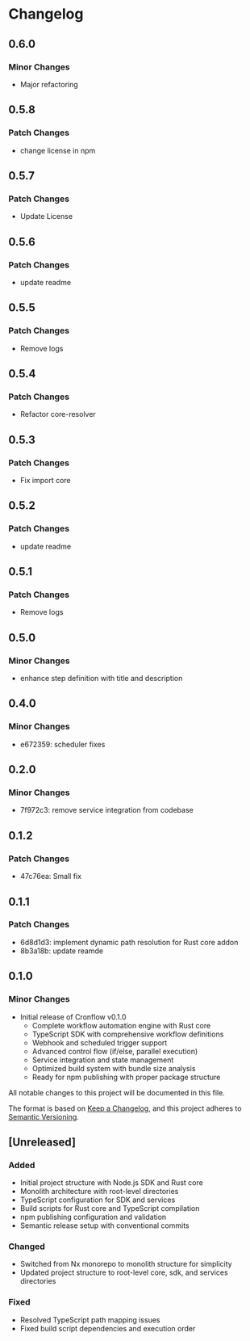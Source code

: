 # Changelog

## 0.6.0

### Minor Changes

- Major refactoring

## 0.5.8

### Patch Changes

- change license in npm

## 0.5.7

### Patch Changes

- Update License

## 0.5.6

### Patch Changes

- update readme

## 0.5.5

### Patch Changes

- Remove logs

## 0.5.4

### Patch Changes

- Refactor core-resolver

## 0.5.3

### Patch Changes

- Fix import core

## 0.5.2

### Patch Changes

- update readme

## 0.5.1

### Patch Changes

- Remove logs

## 0.5.0

### Minor Changes

- enhance step definition with title and description

## 0.4.0

### Minor Changes

- e672359: scheduler fixes

## 0.2.0

### Minor Changes

- 7f972c3: remove service integration from codebase

## 0.1.2

### Patch Changes

- 47c76ea: Small fix

## 0.1.1

### Patch Changes

- 6d8d1d3: implement dynamic path resolution for Rust core addon
- 8b3a18b: update reamde

## 0.1.0

### Minor Changes

- Initial release of Cronflow v0.1.0
  - Complete workflow automation engine with Rust core
  - TypeScript SDK with comprehensive workflow definitions
  - Webhook and scheduled trigger support
  - Advanced control flow (if/else, parallel execution)
  - Service integration and state management
  - Optimized build system with bundle size analysis
  - Ready for npm publishing with proper package structure

All notable changes to this project will be documented in this file.

The format is based on [Keep a Changelog](https://keepachangelog.com/en/1.0.0/),
and this project adheres to [Semantic Versioning](https://semver.org/spec/v2.0.0.html).

## [Unreleased]

### Added

- Initial project structure with Node.js SDK and Rust core
- Monolith architecture with root-level directories
- TypeScript configuration for SDK and services
- Build scripts for Rust core and TypeScript compilation
- npm publishing configuration and validation
- Semantic release setup with conventional commits

### Changed

- Switched from Nx monorepo to monolith structure for simplicity
- Updated project structure to root-level core, sdk, and services directories

### Fixed

- Resolved TypeScript path mapping issues
- Fixed build script dependencies and execution order
